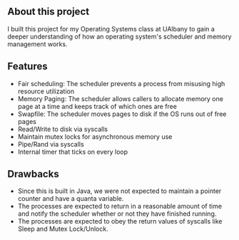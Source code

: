 ## About this project
I built this project for my Operating Systems class at UAlbany to gain a deeper understanding of how an operating system's scheduler and memory management works.

## Features
- Fair scheduling: The scheduler prevents a process from misusing high resource utilization
- Memory Paging: The scheduler allows callers to allocate memory one page at a time and keeps track of which ones are free
- Swapfile: The scheduler moves pages to disk if the OS runs out of free pages
- Read/Write to disk via syscalls
- Maintain mutex locks for asynchronous memory use
- Pipe/Rand via syscalls
- Internal timer that ticks on every loop

## Drawbacks
- Since this is built in Java, we were not expected to maintain a pointer counter and have a quanta variable.
- The processes are expected to return in a reasonable amount of time and notify the scheduler whether or not they have finished running.
- The processes are expected to obey the return values of syscalls like Sleep and Mutex Lock/Unlock.
